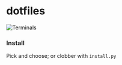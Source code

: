 # dotfiles 

![Terminals](https://i.imgur.com/78pBV3Jl.png)

### Install
Pick and choose; or clobber with `install.py`
